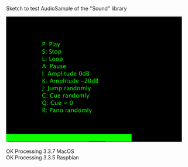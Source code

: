 Sketch to test AudioSample of the "Sound" library

![Texte alternatif](AudioSampleSound2P3.png)

OK Processing 3.3.7 MacOS  
OK Processing 3.3.5 Raspbian 
